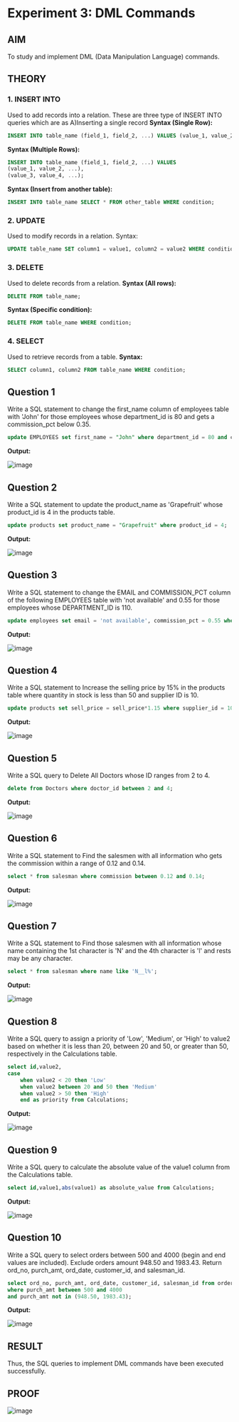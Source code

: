 # Experiment 3: DML Commands

## AIM
To study and implement DML (Data Manipulation Language) commands.

## THEORY

### 1. INSERT INTO
Used to add records into a relation.
These are three type of INSERT INTO queries which are as
A)Inserting a single record
**Syntax (Single Row):**
```sql
INSERT INTO table_name (field_1, field_2, ...) VALUES (value_1, value_2, ...);
```
**Syntax (Multiple Rows):**
```sql
INSERT INTO table_name (field_1, field_2, ...) VALUES
(value_1, value_2, ...),
(value_3, value_4, ...);
```
**Syntax (Insert from another table):**
```sql
INSERT INTO table_name SELECT * FROM other_table WHERE condition;
```
### 2. UPDATE
Used to modify records in a relation.
Syntax:
```sql
UPDATE table_name SET column1 = value1, column2 = value2 WHERE condition;
```
### 3. DELETE
Used to delete records from a relation.
**Syntax (All rows):**
```sql
DELETE FROM table_name;
```
**Syntax (Specific condition):**
```sql
DELETE FROM table_name WHERE condition;
```
### 4. SELECT
Used to retrieve records from a table.
**Syntax:**
```sql
SELECT column1, column2 FROM table_name WHERE condition;
```
**Question 1**
--
Write a SQL statement to change the first_name column of employees table with 'John' for those employees whose department_id is 80 and gets a commission_pct below 0.35.

```sql
update EMPLOYEES set first_name = "John" where department_id = 80 and commission_pct < .35;
```

**Output:**

![image](https://github.com/user-attachments/assets/a6eadae2-2222-4849-adcb-a23e990d15e8)

**Question 2**
---
Write a SQL statement to update the product_name as 'Grapefruit' whose product_id is 4 in the products table.

```sql
update products set product_name = "Grapefruit" where product_id = 4;
```

**Output:**

![image](https://github.com/user-attachments/assets/ed3922bd-3991-4dc6-a589-2f5413bd14f6)


**Question 3**
---
Write a SQL statement to change the EMAIL and COMMISSION_PCT column of the following EMPLOYEES table with 'not available' and 0.55 for those employees whose DEPARTMENT_ID is 110.

```sql
update employees set email = 'not available', commission_pct = 0.55 where department_id=110;
```

**Output:**

![image](https://github.com/user-attachments/assets/1f983944-b367-4b94-8fc9-77dd8e8837eb)

**Question 4**
---
Write a SQL statement to Increase the selling price by 15% in the products table where quantity in stock is less than 50 and supplier ID is 10.

```sql
update products set sell_price = sell_price*1.15 where supplier_id = 10 and quantity < 50;
```

**Output:**

![image](https://github.com/user-attachments/assets/ecc3298c-cf68-4317-a62f-04b52d19ea34)

**Question 5**
---
Write a SQL query to Delete All Doctors whose ID ranges from 2 to 4.

```sql
delete from Doctors where doctor_id between 2 and 4;
```

**Output:**

![image](https://github.com/user-attachments/assets/6fb8210b-4c95-41b9-9b69-fac7ef869185)

**Question 6**
---
Write a SQL statement to Find the salesmen with all information who gets the commission within a range of 0.12 and 0.14.

```sql
select * from salesman where commission between 0.12 and 0.14;
```

**Output:**

![image](https://github.com/user-attachments/assets/c91e1f4b-4fa3-4782-b80a-4dfbec461ddb)

**Question 7**
---
Write a SQL statement to Find those salesmen with all information whose name containing the 1st character is 'N' and the 4th character is 'l' and rests may be any character.

```sql
select * from salesman where name like 'N__l%';
```

**Output:**

![image](https://github.com/user-attachments/assets/fad695a4-5201-4b71-853c-8b69d5b3333e)

**Question 8**
---
Write a SQL query to assign a priority of 'Low', 'Medium', or 'High' to value2 based on whether it is less than 20, between 20 and 50, or greater than 50, respectively in the Calculations table.

```sql
select id,value2, 
case
    when value2 < 20 then 'Low'
    when value2 between 20 and 50 then 'Medium'
    when value2 > 50 then 'High'
    end as priority from Calculations;
```

**Output:**

![image](https://github.com/user-attachments/assets/e799c324-a870-431f-add1-16e4672c4243)

**Question 9**
---
Write a SQL query to calculate the absolute value of the value1 column from the Calculations table.

```sql
select id,value1,abs(value1) as absolute_value from Calculations;
```

**Output:**

![image](https://github.com/user-attachments/assets/07c5864f-33c8-4cec-b50d-4501f8e66f59)

**Question 10**
---
Write a SQL query to select orders between 500 and 4000 (begin and end values are included). Exclude orders amount 948.50 and 1983.43. Return ord_no, purch_amt, ord_date, customer_id, and salesman_id.

```sql
select ord_no, purch_amt, ord_date, customer_id, salesman_id from orders 
where purch_amt between 500 and 4000
and purch_amt not in (948.50, 1983.43);
```

**Output:**

![image](https://github.com/user-attachments/assets/c695dc00-535a-4376-af3c-05f18adbf911)

## RESULT
Thus, the SQL queries to implement DML commands have been executed successfully.

## PROOF
![image](https://github.com/user-attachments/assets/29eef278-b24e-4e3c-bd60-9b259f4e2f92)
